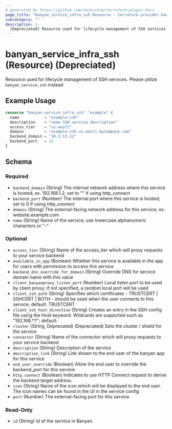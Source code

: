 ```yaml
---
# generated by https://github.com/hashicorp/terraform-plugin-docs
page_title: "banyan_service_infra_ssh Resource - terraform-provider-banyan"
subcategory: ""
description: |-
  (Depreciated) Resource used for lifecycle management of SSH services. Please utilize banyan_service_ssh instead
---
```


# banyan_service_infra_ssh (Resource) (Depreciated)

Resource used for lifecycle management of SSH services. Please utilize `banyan_service_ssh` instead

## Example Usage

```terraform
resource "banyan_service_infra_ssh" "example" {
  name           = "example-ssh"
  description    = "some SSH service description"
  access_tier    = "us-west1"
  domain         = "example-ssh.us-west1.mycompany.com"
  backend_domain = "10.3.53.12"
  backend_port   = 22
}
```

<!-- schema generated by tfplugindocs -->
## Schema

### Required

- `backend_domain` (String) The internal network address where this service is hosted; ex. 192.168.1.2; set to "" if using http_connect
- `backend_port` (Number) The internal port where this service is hosted; set to 0 if using http_connect
- `domain` (String) The external-facing network address for this service; ex. website.example.com
- `name` (String) Name of the service; use lowercase alphanumeric characters or "-"

### Optional

- `access_tier` (String) Name of the access_tier which will proxy requests to your service backend
- `available_in_app` (Boolean) Whether this service is available in the app for users with permission to access this service
- `backend_dns_override_for_domain` (String) Override DNS for service domain name with this value
- `client_banyanproxy_listen_port` (Number) Local listen port to be used by client proxy; if not specified, a random local port will be used
- `client_ssh_auth` (String) Specifies which certificates - TRUSTCERT | SSHCERT | BOTH - should be used when the user connects to this service; default: TRUSTCERT
- `client_ssh_host_directive` (String) Creates an entry in the SSH config file using the Host keyword. Wildcards are supported such as "192.168.*.?"; default: <service name>
- `cluster` (String, Deprecated) (Depreciated) Sets the cluster / shield for the service
- `connector` (String) Name of the connector which will proxy requests to your service backend
- `description` (String) Description of the service
- `description_link` (String) Link shown to the end user of the banyan app for this service
- `end_user_override` (Boolean) Allow the end user to override the backend_port for this service
- `http_connect` (Boolean) Indicates to use HTTP Connect request to derive the backend target address.
- `icon` (String) Name of the icon which will be displayed to the end user. The icon names can be found in the UI in the service config
- `port` (Number) The external-facing port for this service

### Read-Only

- `id` (String) Id of the service in Banyan



